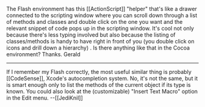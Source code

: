 

The Flash environment has this [[ActionScript]] "helper" that's like a drawer connected to the scripting window where you can scroll down through a list of methods and classes and double click on the one you want and the relevant snippet of code pops up in the scripting window.  It's cool not only because there's less typing involved but also because the listing of classes/methods is handy to have right in front of you (you double click on icons and drill down a hierarchy) .  Is there anything like that in the Cocoa environment?  Thanks. Gerald 

----
If I remember my Flash correctly, the most useful similar thing is probably [[CodeSense]], Xcode's autocompletion system. No, it's not the same, but it is smart enough only to list the methods of the current object if its type is known. You could also look at the (customizable) "Insert Text Macro" option in the Edit menu. --[[JediKnil]]